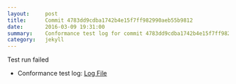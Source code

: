 ```yaml
---
layout:     post
title:      Commit 4783dd9cdba1742b4e15f7ff982990aeb55b9812
date:       2016-03-09 19:31:00
summary:    Conformance test log for commit 4783dd9cdba1742b4e15f7ff982990aeb55b9812.
category:   jekyll
---
```


Test run failed

- Conformance test log: [Log File](http://s3-us-west-2.amazonaws.com/kraken-e2e-logs/conformance/kraken_4783dd9cdba1742b4e15f7ff982990aeb55b9812_conformance.log)
